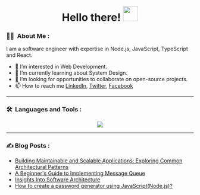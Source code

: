 <h1 align="center">Hello there! <img src="https://media.giphy.com/media/hvRJCLFzcasrR4ia7z/giphy.gif" width="40"></h1>

### :man_technologist: &nbsp;About Me :

I am a software engineer with expertise in Node.js, JavaScript, TypeScript and React.

- 👀 I’m interested in Web Development.
- 🌱 I’m currently learning about System Design.
- 💞️ I’m looking for opportunities to collaborate on open-source projects.
- 📫 How to reach me [LinkedIn](https://linkedin.com/in/bigyanse), [Twitter](https://twitter.com/bigyanse), [Facebook](https://facebook.com/bigyanse)

---

### 🛠 &nbsp;Languages and Tools :

<p align="center">
  <a href="https://bigyandahal.com">
    <img src="https://skillicons.dev/icons?i=html,css,javascript,typescript,react,redux,nodejs,python,java,mongodb,postgresql,mysql,git,linux" />
  </a>
</p>

---

### ✍️ Blog Posts : 
- [Building Maintainable and Scalable Applications: Exploring Common Architectural Patterns](https://blog.bigyandahal.com/building-maintainable-and-scalable-applications-exploring-common-architectural-patterns)
- [A Beginner's Guide to Implementing Message Queue](https://blog.bigyandahal.com/a-beginners-guide-to-implementing-message-queue)
- [Insights Into Software Architecture](https://blog.bigyandahal.com/insights-into-software-architecture)
- [How to create a password generator using JavaScript(Node.js)?](https://blog.bigyandahal.com/how-to-create-a-password-generator-using-javascriptnodejs)
